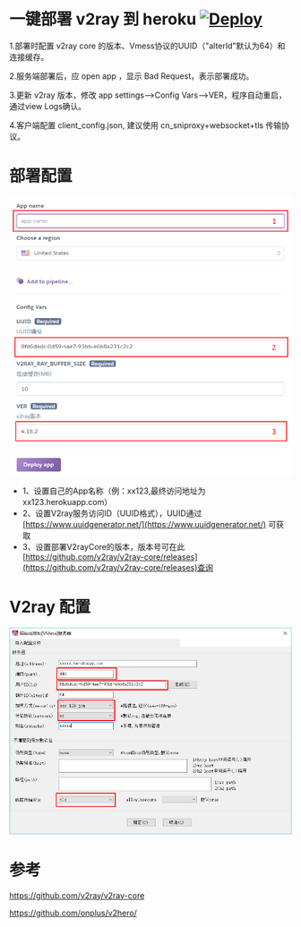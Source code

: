 # 一键部署 v2ray 到 heroku  [![Deploy](https://www.herokucdn.com/deploy/button.png)](https://heroku.com/deploy)

1.部署时配置 v2ray core 的版本、Vmess协议的UUID（"alterId"默认为64）和连接缓存。

2.服务端部署后，应 open app ，显示 Bad Request，表示部署成功。

3.更新 v2ray 版本，修改 app settings-->Config Vars-->VER，程序自动重启，通过view Logs确认。

4.客户端配置 client_config.json, 建议使用 cn_sniproxy+websocket+tls 传输协议。

# 部署配置
![Heroku 配置](https://raw.githubusercontent.com/xlwmin/v2ray-heroku/master/images/heroku.png)
* 1、设置自己的App名称（例：xx123,最终访问地址为 xx123.herokuapp.com）
* 2、设置V2ray服务访问ID（UUID格式），UUID通过[https://www.uuidgenerator.net/](https://www.uuidgenerator.net/) 可获取
* 3、设置部署V2rayCore的版本，版本号可在此[https://github.com/v2ray/v2ray-core/releases](https://github.com/v2ray/v2ray-core/releases)查询

# V2ray 配置
![V2ray 配置](https://raw.githubusercontent.com/xlwmin/v2ray-heroku/master/images/v2ray.png)
# 参考 
https://github.com/v2ray/v2ray-core

https://github.com/onplus/v2hero/
